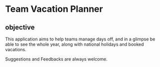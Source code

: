 # Team Vacation Planner

## objective 
This application aims to help teams manage days off, and in a glimpse be able to see the whole year, along with national holidays and booked vacations.

Suggestions and Feedbacks are always welcome.